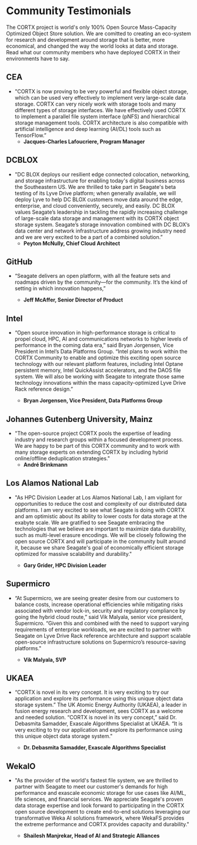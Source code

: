 # Community Testimonials

The CORTX project is world's only 100% Open Source Mass-Capacity Optimized Object Store solution. We are comitted to creating an eco-system for research and development around storage that is better, more economical, and changed the way the world looks at data and storage. Read what our community members who have deployed CORTX in their environments have to say.

## CEA

- "CORTX is now proving to be very powerful and flexible object storage, which can be used very effectively to implement very large-scale data storage. CORTX can very nicely work with storage tools and many different types of storage interfaces. We have effectively used CORTX to implement a parallel file system interface (pNFS) and hierarchical storage management tools. CORTX architecture is also compatible with artificial intelligence and deep learning (AI/DL) tools such as TensorFlow.”
    - **Jacques-Charles Lafoucriere, Program Manager**

## DCBLOX

- "DC BLOX deploys our resilient edge connected colocation, networking, and storage infrastructure for enabling today's digital business across the Southeastern US. We are thrilled to take part in Seagate's beta testing of its Lyve Drive platform; when generally available, we will deploy Lyve to help DC BLOX customers move data around the edge, enterprise, and cloud conveniently, securely, and easily. DC BLOX values Seagate’s leadership in tackling the rapidly increasing challenge of large-scale data storage and management with its CORTX object storage system. Seagate’s storage innovation combined with DC BLOX’s data center and network infrastructure address growing industry need and we are very excited to be a part of a combined solution.”
  - **Peyton McNully, Chief Cloud Architect**

## GitHub

- “Seagate delivers an open platform, with all the feature sets and roadmaps driven by the community—for the community. It’s the kind of setting in which innovation happens,” 

  - **Jeff McAffer, Senior Director of Product**

## Intel

- “Open source innovation in high-performance storage is critical to propel cloud, HPC, AI and communications networks to higher levels of performance in the coming data era,” said Bryan Jorgensen, Vice President in Intel’s Data Platforms Group. “Intel plans to work within the CORTX Community to enable and optimize this exciting open source technology with our relevant platform features, including Intel Optane persistent memory, Intel QuickAssist accelerators, and the DAOS file system. We will also be working with Seagate to integrate those same technology innovations within the mass capacity-optimized Lyve Drive Rack reference design.”

  - **Bryan Jorgensen, Vice President, Data Platforms Group**

## Johannes Gutenberg University, Mainz

- "The open-source project CORTX pools the expertise of leading industry and research groups within a focused development process. We are happy to be part of this CORTX community and to work with many storage experts on extending CORTX by including hybrid online/offline deduplication strategies."
    - **André Brinkmann**

## Los Alamos National Lab

- "As HPC Division Leader at Los Alamos National Lab, I am vigilant for opportunities to reduce the cost and complexity of our distributed data platforms. I am very excited to see what Seagate is doing with CORTX and am optimistic about its ability to lower costs for data storage at the exabyte scale. We are gratified to see Seagate embracing the technologies that we believe are important to maximize data durability, such as multi-level erasure encodings. We will be closely following the open source CORTX and will participate in the community built around it, because we share Seagate's goal of economically efficient storage optimized for massive scalability and durability." 

  - **Gary Grider, HPC Division Leader**

## Supermicro

- “At Supermicro, we are seeing greater desire from our customers to balance costs, increase operational efficiencies while mitigating risks associated with vendor lock-in, security and regulatory compliance by going the hybrid cloud route,” said Vik Malyala, senior vice president, Supermicro. “Given this and combined with the need to support varying requirements of enterprise workloads, we are excited to partner with Seagate on Lyve Drive Rack reference architecture and support scalable open-source infrastructure solutions on Supermicro’s resource-saving platforms."

  - **Vik Malyala, SVP**

## UKAEA

- “CORTX is novel in its very concept. It is very exciting to try our application and explore its performance using this unique object data storage system.” The UK Atomic Energy Authority (UKAEA), a leader in fusion energy research and development, sees CORTX as a welcome and needed solution. “CORTX is novel in its very concept,” said Dr. Debasmita Samadder, Exascale Algorithms Specialist at UKAEA. “It is very exciting to try our application and explore its performance using this unique object data storage system."

  - **Dr. Debasmita Samadder, Exascale Algorithms Specialist**

## WekaIO

- "As the provider of the world's fastest file system, we are thrilled to partner with Seagate to meet our customer's demands for high performance and exascale economic storage for use cases like AI/ML, life sciences, and financial services. We appreciate Seagate's proven data storage expertise and look forward to participating in the CORTX open source development to create end-to-end solutions leveraging our transformative Weka AI solutions framework, where WekaFS provides the extreme performance and CORTX provides capacity and durability."

  - **Shailesh Manjrekar, Head of AI and Strategic Alliances**
